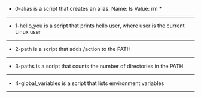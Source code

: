 * 0-alias is a script that creates an alias. Name: ls Value: rm *
----------------------------------
* 1-hello_you is a script that prints hello user, where user is the current Linux user
---------------------------------
* 2-path is a script that adds /action to the PATH
------------------------------
* 3-paths is a script that counts the number of directories in the PATH
----------------------------------
* 4-global_variables is a script that lists environment variables
-----------------------------------

